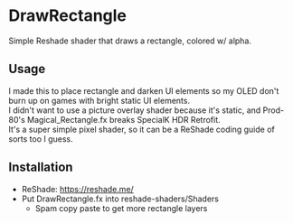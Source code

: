 # DrawRectangle
Simple Reshade shader that draws a rectangle, colored w/ alpha.
## Usage
I made this to place rectangle and darken UI elements so my OLED don't burn up on games with bright static UI elements. <br>
I didn't want to use a picture overlay shader because it's static, and Prod-80's Magical_Rectangle.fx breaks SpecialK HDR Retrofit. <br>
It's a super simple pixel shader, so it can be a ReShade coding guide of sorts too I guess.
## Installation
- ReShade: https://reshade.me/
- Put DrawRectangle.fx into reshade-shaders/Shaders
  - Spam copy paste to get more rectangle layers
